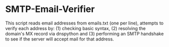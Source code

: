 # SMTP-Email-Verifier
This script reads email addresses from emails.txt (one per line), attempts to verify each address by: (1) checking basic syntax, (2) resolving the domain's MX record via dnspython and (3) performing an SMTP handshake to see if the server will accept mail for that address.
